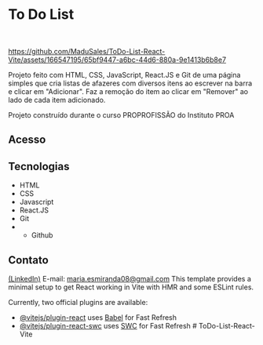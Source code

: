 # To Do List
<br>

https://github.com/MaduSales/ToDo-List-React-Vite/assets/166547195/65bf9447-a6bc-44d6-880a-9e1413b6b8e7



Projeto feito com HTML, CSS, JavaScript, React.JS e Git de uma página simples que cria listas de afazeres com diversos itens ao escrever na barra e clicar em "Adicionar". Faz a remoção do item ao clicar em "Remover" ao lado de cada item adicionado.

Projeto construído durante o curso PROPROFISSÃO do Instituto PROA


## Acesso
[](https://madusales.github.io/ToDo-List-React-Vite/)

## Tecnologias
- HTML
- CSS
- Javascript
- React.JS
- Git
- - Github


## Contato
[(LinkedIn)](www.linkedin.com/in/mariaeduardasales)
E-mail: maria.esmiranda08@gmail.com
This template provides a minimal setup to get React working in Vite with HMR and some ESLint rules.

Currently, two official plugins are available:

- [@vitejs/plugin-react](https://github.com/vitejs/vite-plugin-react/blob/main/packages/plugin-react/README.md) uses [Babel](https://babeljs.io/) for Fast Refresh
- [@vitejs/plugin-react-swc](https://github.com/vitejs/vite-plugin-react-swc) uses [SWC](https://swc.rs/) for Fast Refresh
#   T o D o - L i s t - R e a c t - V i t e 
 
 
